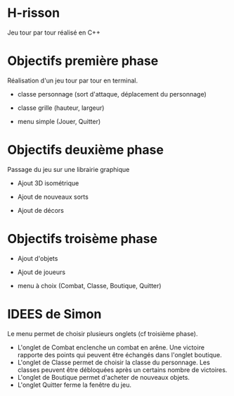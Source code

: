 # H-risson

Jeu tour par tour réalisé en C++

# Objectifs première phase

Réalisation d'un jeu tour par tour en terminal.

- classe personnage (sort d'attaque, déplacement du personnage)

- classe grille (hauteur, largeur)

- menu simple (Jouer, Quitter)

# Objectifs deuxième phase

Passage du jeu sur une librairie graphique

- Ajout 3D isométrique

- Ajout de nouveaux sorts

- Ajout de décors

# Objectifs troisème phase 

- Ajout d'objets

- Ajout de joueurs 

- menu à choix (Combat, Classe, Boutique, Quitter) 

# IDEES de Simon

Le menu permet de choisir plusieurs onglets (cf troisième phase).

- L'onglet de Combat enclenche un combat en arêne. Une victoire rapporte des points qui peuvent être échangés dans l'onglet boutique.
- L'onglet de Classe permet de choisir la classe du personnage. Les classes peuvent être débloquées après un certains nombre de victoires.
- L'onglet de Boutique permet d'acheter de nouveaux objets.
- L'onglet Quitter ferme la fenêtre du jeu.

